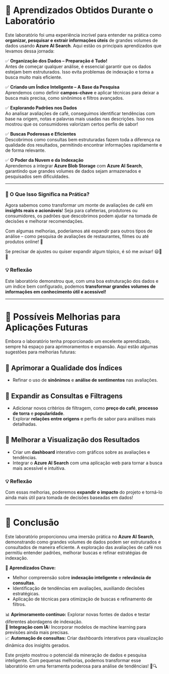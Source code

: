 # 📌 Aprendizados Obtidos Durante o Laboratório  

Este laboratório foi uma experiência incrível para entender na prática como **organizar, pesquisar e extrair informações úteis** de grandes volumes de dados usando **Azure AI Search**. Aqui estão os principais aprendizados que levamos dessa jornada:  

✅ **Organização dos Dados – Preparação é Tudo!**  
Antes de começar qualquer análise, é essencial garantir que os dados estejam bem estruturados. Isso evita problemas de indexação e torna a busca muito mais eficiente.  

✅ **Criando um Índice Inteligente – A Base da Pesquisa**  
Aprendemos como definir **campos-chave** e aplicar técnicas para deixar a busca mais precisa, como sinônimos e filtros avançados.  

✅ **Explorando Padrões nos Dados**  
Ao analisar avaliações de café, conseguimos identificar tendências com base na origem, notas e palavras mais usadas nas descrições. Isso nos mostrou que os consumidores valorizam certos perfis de sabor!  

✅ **Buscas Poderosas e Eficientes**  
Descobrimos como consultas bem estruturadas fazem toda a diferença na qualidade dos resultados, permitindo encontrar informações rapidamente e de forma relevante.  

✅ **O Poder da Nuvem e da Indexação**  
Aprendemos a integrar **Azure Blob Storage** com **Azure AI Search**, garantindo que grandes volumes de dados sejam armazenados e pesquisados sem dificuldades.  

---

### 🎯 O Que Isso Significa na Prática?  
Agora sabemos como transformar um monte de avaliações de café em **insights reais e acionáveis**! Seja para cafeterias, produtores ou consumidores, os padrões que descobrimos podem ajudar na tomada de decisões e melhorar recomendações.  

Com algumas melhorias, poderíamos até expandir para outros tipos de análise – como pesquisa de avaliações de restaurantes, filmes ou até produtos online! 🚀  

Se precisar de ajustes ou quiser expandir algum tópico, é só me avisar! 😃🔎✨  


### 💡 Reflexão  
Este laboratório demonstrou que, com uma boa estruturação dos dados e um índice bem configurado, podemos **transformar grandes volumes de informações em conhecimento útil e acessível!**  

---

# 📌 Possíveis Melhorias para Aplicações Futuras  

Embora o laboratório tenha proporcionado um excelente aprendizado, sempre há espaço para aprimoramentos e expansão. Aqui estão algumas sugestões para melhorias futuras:  

## 🔹 Aprimorar a Qualidade dos Índices  
- Refinar o uso de **sinônimos** e **análise de sentimentos** nas avaliações.  

## 🔹 Expandir as Consultas e Filtragens  
- Adicionar novos critérios de filtragem, como **preço do café**, **processo de torra** e **popularidade**.  
- Explorar **relações entre origens** e perfis de sabor para análises mais detalhadas.  

## 🔹 Melhorar a Visualização dos Resultados  
- Criar um **dashboard** interativo com gráficos sobre as avaliações e tendências.  
- Integrar o **Azure AI Search** com uma aplicação web para tornar a busca mais acessível e intuitiva.  

### 💡 Reflexão  
Com essas melhorias, poderemos **expandir o impacto** do projeto e torná-lo ainda mais útil para tomada de decisões baseadas em dados!  

---

# 🚀 Conclusão  

Este laboratório proporcionou uma imersão prática no **Azure AI Search**, demonstrando como grandes volumes de dados podem ser estruturados e consultados de maneira eficiente. A exploração das avaliações de café nos permitiu entender padrões, melhorar buscas e refinar estratégias de indexação.  

🔹 **Aprendizados Chave:**  
- Melhor compreensão sobre **indexação inteligente** e **relevância de consultas**.  
- Identificação de tendências em avaliações, auxiliando decisões estratégicas.  
- Aplicação de técnicas para otimização de buscas e refinamento de filtros.

📊 **Aprimoramento contínuo:** Explorar novas fontes de dados e testar diferentes abordagens de indexação.  
🤖 **Integração com IA:** Incorporar modelos de machine learning para previsões ainda mais precisas.  
📈 **Automação de consultas:** Criar dashboards interativos para visualização dinâmica dos insights gerados. 
  
Este projeto mostrou o potencial da mineração de dados e pesquisa inteligente. Com pequenas melhorias, podemos transformar esse laboratório em uma ferramenta poderosa para análise de tendências! 🚀🔍
